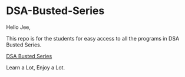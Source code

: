 # DSA-Busted-Series
Hello Jee,

This repo is for the students for easy access to all the programs in DSA Busted Series.


[DSA Busted Series](https://www.youtube.com/watch?v=WQoB2z67hvY&list=PLDzeHZWIZsTryvtXdMr6rPh4IDexB5NIA)


Learn a Lot, Enjoy a Lot.
